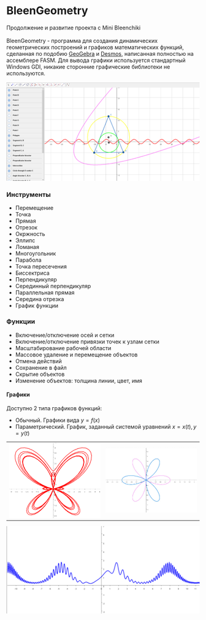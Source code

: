 # BleenGeometry
Продолжение и развитие проекта с Mini Bleenchiki\
\
BleenGeometry - программа для создания динамических геометрических построений и графиков математических функций, сделанная по подобию [GeoGebra](https://geogebra.org/geometry) и [Desmos](https://www.desmos.com/calculator), написанная полностью на ассемблере FASM. Для вывода графики используется стандартный Windows GDI, никакие сторонние графические библиотеки не используются.


![Общий вид программы](screenshots/BleenGeometry.png)


### Инструменты
- Перемещение
- Точка
- Прямая
- Отрезок
- Окржность
- Эллипс
- Ломаная
- Многоугольник
- Парабола
- Точка пересечения
- Биссектриса
- Перпендикуляр
- Серединный перпендикуляр
- Параллельная прямая
- Середина отрезка
- График функции


### Функции
- Включение/отключение осей и сетки
- Включение/отключение привязки точек к узлам сетки
- Масштабирование рабочей области
- Массовое удаление и перемещение объектов
- Отмена действий
- Сохранение в файл
- Скрытие объектов
- Изменение объектов: толщина линии, цвет, имя


#### Графики
Доступно 2 типа графиков функций:
- Обычный. Графики вида $y=f(x)$
- Параметрический. График, заданный системой уравнений
$x = x(t), y = y(t)$

|   |  |
| ------------- | ------------- |
| ![Бабочка](screenshots/Butterfly.png)  | ![Цветок](screenshots/Flower.png)  |


![Кардиограмма](screenshots/ScaryPlot.png)

